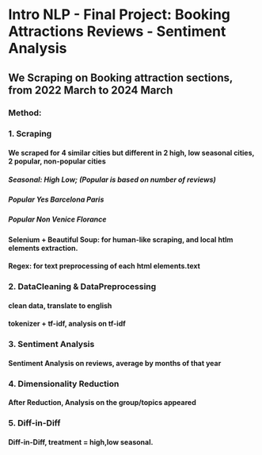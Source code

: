 # Intro NLP - Final Project: Booking Attractions Reviews - Sentiment Analysis

## We Scraping on Booking attraction sections, from 2022 March to 2024 March
 ### Method:
 ### 1. Scraping
 #### We scraped for 4 similar cities but different in 2 high, low seasonal cities, 2 popular, non-popular cities
 ##### Seasonal:   High          Low; (Popular is based on number of reviews)
 ##### Popular Yes Barcelona     Paris
 ##### Popular Non Venice        Florance
 #### Selenium + Beautiful Soup: for human-like scraping, and local htlm elements extraction. 
 #### Regex: for text preprocessing of each html elements.text

 ### 2. DataCleaning & DataPreprocessing
 #### clean data, translate to english
 #### tokenizer + tf-idf, analysis on tf-idf

 ### 3. Sentiment Analysis
 #### Sentiment Analysis on reviews, average by months of that year

 ### 4. Dimensionality Reduction
 #### After Reduction, Analysis on the group/topics appeared

 ### 5. Diff-in-Diff
 #### Diff-in-Diff, treatment = high,low seasonal.
